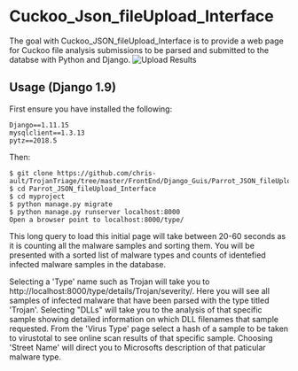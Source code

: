 Cuckoo_Json_fileUpload_Interface
==================================

The goal with Cuckoo_JSON_fileUpload_Interface is to provide a web page for Cuckoo file analysis submissions to be parsed and submitted to the databse with Python and Django.
![Upload Results](https://github.com/chris-ault/TrojanTriage/blob/master/FrontEnd/Django_Guis/Cuckoo_JSON_fileUpload_Interface/cuckoo_parsed_result.PNG)

Usage (Django 1.9)
------------------
First ensure you have installed the following:

	Django==1.11.15
	mysqlclient==1.3.13
	pytz==2018.5

Then:

    $ git clone https://github.com/chris-ault/TrojanTriage/tree/master/FrontEnd/Django_Guis/Parrot_JSON_fileUpload_Interface
	$ cd Parrot_JSON_fileUpload_Interface
	$ cd myproject
	$ python manage.py migrate
	$ python manage.py runserver localhost:8000
	Open a browser point to localhost:8000/type/

This long query to load this initial page will take between 20-60 seconds as it is counting all the malware samples and sorting them.  You will be presented with a sorted list of malware types and counts of identefied infected malware samples in the database.

Selecting a 'Type' name such as Trojan will take you to http://localhost:8000/type/details/Trojan/severity/.  Here you will see all samples of infected malware that have been parsed with the type titled 'Trojan'. Selecting "DLLs" will take you to the analysis of that specific sample showing detailed information on which DLL filenames that sample requested.  From the 'Virus Type' page select a hash of a sample to be taken to virustotal to see online scan results of that specific sample.  Choosing 'Street Name' will direct you to Microsofts description of that paticular malware type.